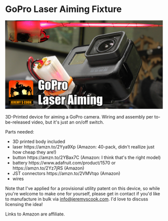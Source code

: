 # GoPro Laser Aiming Fixture

![](https://github.com/JeremySCook/GoProLaserAim/blob/master/logo-template-laserAim.jpg)

3D-Printed device for aiming a GoPro camera. Wiring and assembly per to-be-released video, but it's just an on/off switch.

Parts needed:

<ul>
	<li>3D printed body included
	<li>laser https://amzn.to/2Yya9Xp (Amazon: 40-pack, didn't reallize just how cheap they are!)
	<li>button https://amzn.to/2YBax7C (Amazon: I think that's the right model)
	<li>battery https://www.adafruit.com/product/1570 or https://amzn.to/2Yz7jRS (Amazon)
	<li>JST connectors https://amzn.to/2VMVtqo (Amazon)
	<li>wires</li>
</ul>

Note that I've applied for a provisional utility patent on this device, so while you're welcome to make one for yourself, please get in contact if you'd like to manufacture in bulk via info@jeremyscook.com. I'd love to discuss licensing the idea!

Links to Amazon are affiliate.
